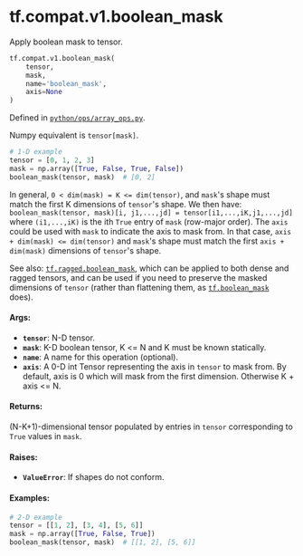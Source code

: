 <div itemscope itemtype="http://developers.google.com/ReferenceObject">
<meta itemprop="name" content="tf.compat.v1.boolean_mask" />
<meta itemprop="path" content="Stable" />
</div>

# tf.compat.v1.boolean_mask

Apply boolean mask to tensor.

``` python
tf.compat.v1.boolean_mask(
    tensor,
    mask,
    name='boolean_mask',
    axis=None
)
```



Defined in [`python/ops/array_ops.py`](/code/stable/tensorflow/python/ops/array_ops.py).

<!-- Placeholder for "Used in" -->

Numpy equivalent is `tensor[mask]`.

```python
# 1-D example
tensor = [0, 1, 2, 3]
mask = np.array([True, False, True, False])
boolean_mask(tensor, mask)  # [0, 2]
```

In general, `0 < dim(mask) = K <= dim(tensor)`, and `mask`'s shape must match
the first K dimensions of `tensor`'s shape.  We then have:
  `boolean_mask(tensor, mask)[i, j1,...,jd] = tensor[i1,...,iK,j1,...,jd]`
where `(i1,...,iK)` is the ith `True` entry of `mask` (row-major order).
The `axis` could be used with `mask` to indicate the axis to mask from.
In that case, `axis + dim(mask) <= dim(tensor)` and `mask`'s shape must match
the first `axis + dim(mask)` dimensions of `tensor`'s shape.

See also: <a href="../../../tf/ragged/boolean_mask.md"><code>tf.ragged.boolean_mask</code></a>, which can be applied to both dense and
ragged tensors, and can be used if you need to preserve the masked dimensions
of `tensor` (rather than flattening them, as <a href="../../../tf/boolean_mask.md"><code>tf.boolean_mask</code></a> does).

#### Args:


* <b>`tensor`</b>:  N-D tensor.
* <b>`mask`</b>:  K-D boolean tensor, K <= N and K must be known statically.
* <b>`name`</b>:  A name for this operation (optional).
* <b>`axis`</b>:  A 0-D int Tensor representing the axis in `tensor` to mask from. By
  default, axis is 0 which will mask from the first dimension. Otherwise K +
  axis <= N.


#### Returns:

(N-K+1)-dimensional tensor populated by entries in `tensor` corresponding
to `True` values in `mask`.



#### Raises:


* <b>`ValueError`</b>:  If shapes do not conform.


#### Examples:



```python
# 2-D example
tensor = [[1, 2], [3, 4], [5, 6]]
mask = np.array([True, False, True])
boolean_mask(tensor, mask)  # [[1, 2], [5, 6]]
```